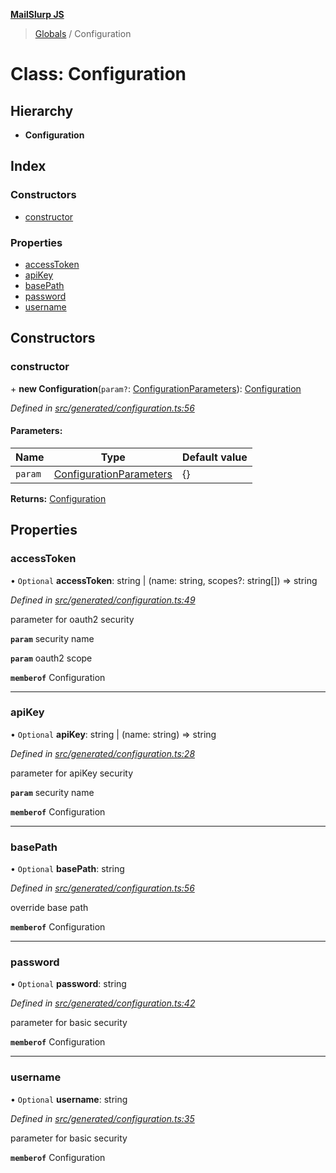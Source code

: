 **[MailSlurp JS](../README.md)**

> [Globals](../README.md) / Configuration

# Class: Configuration

## Hierarchy

* **Configuration**

## Index

### Constructors

* [constructor](configuration.md#constructor)

### Properties

* [accessToken](configuration.md#accesstoken)
* [apiKey](configuration.md#apikey)
* [basePath](configuration.md#basepath)
* [password](configuration.md#password)
* [username](configuration.md#username)

## Constructors

### constructor

\+ **new Configuration**(`param?`: [ConfigurationParameters](../interfaces/configurationparameters.md)): [Configuration](configuration.md)

*Defined in [src/generated/configuration.ts:56](https://github.com/mailslurp/mailslurp-client/blob/ff09436/src/generated/configuration.ts#L56)*

#### Parameters:

Name | Type | Default value |
------ | ------ | ------ |
`param` | [ConfigurationParameters](../interfaces/configurationparameters.md) | {} |

**Returns:** [Configuration](configuration.md)

## Properties

### accessToken

• `Optional` **accessToken**: string \| (name: string, scopes?: string[]) => string

*Defined in [src/generated/configuration.ts:49](https://github.com/mailslurp/mailslurp-client/blob/ff09436/src/generated/configuration.ts#L49)*

parameter for oauth2 security

**`param`** security name

**`param`** oauth2 scope

**`memberof`** Configuration

___

### apiKey

• `Optional` **apiKey**: string \| (name: string) => string

*Defined in [src/generated/configuration.ts:28](https://github.com/mailslurp/mailslurp-client/blob/ff09436/src/generated/configuration.ts#L28)*

parameter for apiKey security

**`param`** security name

**`memberof`** Configuration

___

### basePath

• `Optional` **basePath**: string

*Defined in [src/generated/configuration.ts:56](https://github.com/mailslurp/mailslurp-client/blob/ff09436/src/generated/configuration.ts#L56)*

override base path

**`memberof`** Configuration

___

### password

• `Optional` **password**: string

*Defined in [src/generated/configuration.ts:42](https://github.com/mailslurp/mailslurp-client/blob/ff09436/src/generated/configuration.ts#L42)*

parameter for basic security

**`memberof`** Configuration

___

### username

• `Optional` **username**: string

*Defined in [src/generated/configuration.ts:35](https://github.com/mailslurp/mailslurp-client/blob/ff09436/src/generated/configuration.ts#L35)*

parameter for basic security

**`memberof`** Configuration
